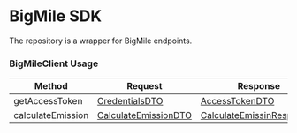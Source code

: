 # BigMile SDK
The repository is a wrapper for BigMile endpoints.


### BigMileClient Usage

| Method            | Request                                                                                                              | Response                                                                                                                   |
|-------------------|----------------------------------------------------------------------------------------------------------------------|----------------------------------------------------------------------------------------------------------------------------
| getAccessToken    | [CredentialsDTO](https://github.com/Ofload-2-0/bigmile-sdk/blob/main/src/DTOs/CredentialsDTO.php)                    | [AccessTokenDTO](https://github.com/Ofload-2-0/bigmile-sdk/blob/main/src/DTOs/AccessTokenDTO.php)                          |
| calculateEmission | [CalculateEmissionDTO](https://github.com/Ofload-2-0/bigmile-sdk/blob/main/src/DTOs/CalculateEmissionRequestDTO.php) | [CalculateEmissinResponsse](https://github.com/Ofload-2-0/bigmile-sdk/blob/main/src/DTOs/CalculateEmissionResponseDTO.php) |

